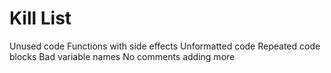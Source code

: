 Kill List
=========
Unused code
Functions with side effects
Unformatted code
Repeated code blocks
Bad variable names
No comments
adding more

